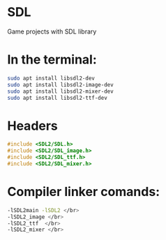 # SDL
Game projects with SDL library

# In the terminal:
```bash
sudo apt install libsdl2-dev
sudo apt install libsdl2-image-dev  
sudo apt install libsdl2-mixer-dev  
sudo apt install libsdl2-ttf-dev  
```

# Headers
```cpp
#include <SDL2/SDL.h>  
#include <SDL2/SDL_image.h>
#include <SDL2/SDL_ttf.h>
#include <SDL2/SDL_mixer.h>  
```

# Compiler linker comands:
```bash
-lSDL2main -lSDL2 </br>
-lSDL2_image </br>
-lSDL2_ttf  </br>
-lSDL2_mixer </br>
```
